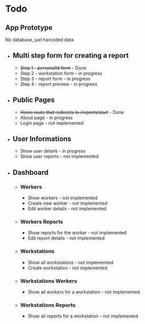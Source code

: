 # Todo

## App Prototype

No database, just harcoded data

- ## Multi step form for creating a report

  - ~~Step 1 - personalId form~~ - Done
  - Step 2 - workstation form - in progress
  - Step 3 - report form - in progress
  - Step 4 - report preview - in progress

- ## Public Pages

  - ~~Home route that redirects to /reports/start~~ - Done
  - About page - in progress
  - Login page - not implemented

- ## User Informations

  - Show user details - in progress
  - Show user reports - not implemented

- ## Dashboard

  - ### Workers

    - Show workers - not implemented
    - Create new worker - not implemented
    - Edit worker details - not implemented

  - ### Workers Reports

    - Show reports for the worker - not implemented
    - Edit report details - not implemented

  - ### Workstations

    - Show all workstations - not implemented
    - Create workstation - not implemented

  - ### Workstations Workers

    - Show all workers for a workstation - not implemented

  - ### Workstations Reports

    - Show all reports for a workstation - not implemented
